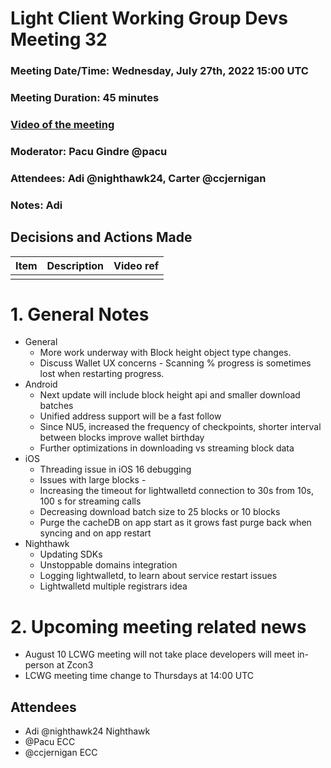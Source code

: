 # Light Client Working Group Devs Meeting 32
### Meeting Date/Time: Wednesday, July 27th, 2022 15:00 UTC
### Meeting Duration: 45 minutes
### [Video of the meeting](not-recorded)
### Moderator: Pacu Gindre @pacu
### Attendees: Adi @nighthawk24, Carter @ccjernigan
### Notes: Adi

## Decisions and Actions Made
| Item | Description | Video ref |
| ------------- | ----------- | --------- |
| | ||


# 1. General Notes
* General
  - More work underway with Block height object type changes.
  - Discuss Wallet UX concerns - Scanning % progress is sometimes lost when restarting progress.
* Android
  - Next update will include block height api and smaller download batches
  - Unified address support will be a fast follow
  - Since NU5, increased the frequency of checkpoints, shorter interval between blocks improve wallet birthday
  - Further optimizations in downloading vs streaming block data
* iOS
  - Threading issue in iOS 16 debugging
  - Issues with large blocks - 
  - Increasing the timeout for lightwalletd connection to 30s from 10s, 100 s for streaming calls
  - Decreasing download batch size to 25 blocks or 10 blocks
  - Purge the cacheDB on app start as it grows fast purge back when syncing and on app restart
* Nighthawk
  - Updating SDKs
  - Unstoppable domains integration
  - Logging lightwalletd, to learn about service restart issues
  - Lightwalletd multiple registrars idea

# 2. Upcoming meeting related news
* August 10 LCWG meeting will not take place developers will meet in-person at Zcon3
* LCWG meeting time change to Thursdays at 14:00 UTC

## Attendees
* Adi @nighthawk24 Nighthawk
* @Pacu ECC
* @ccjernigan ECC